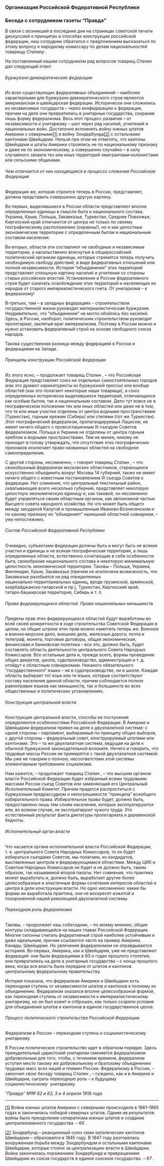 ### Организация Российской Федеративной Республики
### Беседа с сотрудником газеты “Правда”

В связи с возникшей в последние дни на страницах советской печати дискуссией о принципах и способах конструкции российской федерации, наш сотрудник обратился с предложением высказаться по этому вопросу к народному комиссару по делам национальностей товарищу _Сталину_ .

На поставленный нашим сотрудником ряд вопросов товарищ _Сталин_  дал следующий ответ.

###### Буржуазно‑демократические федерации

Из всех существующих федеративных объединений – наиболее характерными для буржуазно‑демократического строя являются американская и швейцарская федерации. Исторически они сложились из независимых государств – через конфедерацию к федерации, причем на деле они превратились в унитарные государства, сохранив лишь форму федерализма. Весь этот процесс развития – от независимости к унитаризму – шел через ряд насилий, угнетений и национальных войн. Достаточно вспомнить войну южных штатов Америки с северными[[1]](#_ftn1) и войну Зондербунда[[2]](#_ftn2) с остальными кантонами Швейцарии. Нельзя при этом не отметить, что кантоны Швейцарии и штаты Америки строились не по национальному признаку и даже не по экономическому, а совершенно случайно – в силу случайного захвата тех или иных территорий эмигрантами‑колонистами или сельскими общинами.

###### Чем отличается от них находящаяся в процессе сложения Российская Федерация

Федерация же, которая строится теперь в России, представляет, должна представить совершенно другую картину.

Во‑первых, выделившиеся в России области представляют вполне определенные единицы в смысле быта и национального состава. Украина, Крым, Польша, Закавказье, Туркестан, Среднее Поволжье, Киргизский край отличаются от центра не только по своему географическому расположению (окраины!), но и как целостные экономические территории с определенным бытом и национальным составом населения.

Во‑вторых, области эти составляют не свободные и независимые территории, а насильственно втиснутые в общероссийский политический организм единицы, которые стремятся теперь получить необходимую свободу действий, в виде федеративных отношений или полной независимости. История “объединения” этих территорий представляет сплошную картину насилий и угнетения со стороны старых российских властей. Установление в России федеративного строя будет означать освобождение этих территорий и населяющих их народов от старого империалистического гнета. От унитаризма – к федерализму!

В‑третьих, там – в западных федерациях – строительством государственной жизни руководит империалистическая буржуазия. Неудивительно, что “объединение” не могло обойтись без насилий. Здесь, в России, наоборот, политическим строительством руководит пролетариат, заклятый враг империализма. Поэтому в России можно и нужно установить федеративный строй на основе свободного союза народов.

Такова существенная разница между федерацией в России и федерациями на Западе.

###### Принципы конструкции Российской Федерации

Из этого ясно, – продолжает товарищ _Сталин_ , – что Российская Федерация представляет союз не отдельных самостоятельных городов (как это думают карикатуристы из буржуазной прессы) или вообще областей (как это полагают некоторые наши товарищи), а союз определенных исторически выделившихся территорий, отличающихся как особым бытом, так и национальным составом. Дело тут вовсе не в географическом положении тех или иных областей или даже не в том, что те или иные участки отделены от центра водными пространствами (Туркестан), горным кряжем (Сибирь) или степями (тот же Туркестан). Этот географический федерализм, пропагандируемый Лацисом, не имеет ничего общего с провозглашенным III съездом Советов федерализмом. Польша и Украина не отделены от центра горным хребтом и водными пространствами. Тем не менее, никому не приходит в голову утверждать, что отсутствие этих географических признаков исключает право названных областей на свободное самоопределение.

С другой стороны, несомненно, – говорит товарищ _Сталин_ , – что своеобразный федерализм московских областников, старающихся искусственно объединить вокруг Москвы 14 губерний, также не имеет ничего общего с известным постановлением III съезда Советов о федерации. Нет сомнения, что центральный текстильный район, охватывающий всего несколько губерний, представляет некоторую целостную экономическую единицу и, как таковой, он несомненно будет управляться своим областным органом, как автономной частью Высшего совета народного хозяйства. Но что может быть общего между захудалой Калугой и промышленным Иваново‑Вознесенском и по какому признаку их “объединяет” нынешний областной совнарком, – уму непостижимо.

###### Состав Российской Федеративной Республики

Очевидно, субъектами федерации должны быть и могут быть не всякие участки и единицы и не всякая географическая территория, а лишь определенные области, естественно сочетающие в себе особенности быта, своеобразие национального состава и некоторую минимальную целостность экономической территории. Таковы – Польша, Украина, Финляндия, Крым, Закавказье (причем не исключена возможность, что Закавказье разобьется на ряд определенных национально‑территориальных единиц, вроде грузинской, армянской, азербайджанско‑татарской и пр.), Туркестан, Киргизский край, татаро‑башкирская территория, Сибирь и т. п.

###### Права федерирующихся областей. Права национальных меньшинств

Пределы прав этих федерирующихся областей будут выработаны во всей своей конкретности в ходе строительства Советской Федерации в целом, но общие штрихи этих прав можно наметить теперь же. Военное и военно‑морское дело, внешние дела, железные дороги, почта и телеграф, монета, торговые договоры, общая экономическая, финансовая и банковская политика – все это, должно быть, будет составлять область деятельности центрального Совета Народных Комиссаров. Все остальные дела и, прежде всего, формы проведения общих декретов, школа, судопроизводство, администрация и т. д. отойдут к областным совнаркомам. Никакого обязательного “государственного” языка – ни в судопроизводстве, ни в школе. Каждая область выбирает тот язык или те языки, которые соответствуют составу населения данной области, причем соблюдается полное равноправие языков как меньшинств, так и большинств во всех общественных и политических установлениях.

###### Конструкция центральной власти

Конструкция центральной власти, способы ее построения определяются особенностями Российской Федерации. В Америке и Швейцарии федерализм привел на деле к двухпалатной системе: с одной стороны – парламент, выбираемый по принципу общих выборов, с другой стороны – федеральный совет, конструируемый штатами или кантонами. Это – та же двухпалатная система, ведущая на деле к обычной буржуазной законодательной волоките. Нечего и говорить, что трудовые массы России не примирятся с такой двухпалатной системой. Мы уже не говорим о полною; несоответствии этой системы элементарным требованиях социализма.

Нам кажется, – продолжает товарищ _Сталин_ , – что высшим органом власти Российской Федерации будет избранный всеми трудовыми массами России съезд Советов или заменяющий его Центральный Исполнительный Комитет. Причем придется распроститься с буржуазным предрассудком о непогрешимости “принципа” всеобщего избирательного права. Избирательное право будет, должно быть, предоставлено лишь тем слоям населения, которые эксплуатируются или, во всяком случае, не эксплуатируют чужого труда. Это естественный результат факта диктатуры пролетариата и деревенской бедноты.

###### Исполнительный орган власти

Что касается органа исполнительной власти Российской Федерации, т. е. центрального Совета Народных Комиссаров, то он будет избираться съездами Советов, мы полагаем, из кандидатов, выставленных центром и федерирующимися областями. Между ЦИК и Советом Народных Комиссаров не будет и не должно быть, таким образом, так называемой второй палаты. Нет сомнения, что практика может выработать и, должно быть, выработает другие более целесообразные и эластичные формы сочетания интересов областей и центра в деле конструкции власти. Но одно несомненно: какие бы формы ни выработала практика, они не воскресят изжитой и похороненной нашей революцией двухпалатной системы.

###### Переходная роль федерализма

Таковы, – продолжает наш собеседник, – по моему мнению, общие контуры складывающейся на наших главах Российской Федерации. Многие склонны считать федеративный строй наиболее устойчивым и даже идеальным, причем ссылаются часто на пример Америки, Канады, Швейцарии. Но увлечение федерализмом не оправдывается историей. Во‑первых, Америка, как и Швейцария, уже не представляют федераций: они были федерациями в 60‑х годах прошлого столетия; они превратились на деле в унитарные государства – с конца прошлого века, когда вся власть была передана от штатов и кантонов центральному федеральному правительству.

История показала, что федерализм Америки и Швейцарии есть переходная ступень от независимости штатов и кантонов к полному их объединению. Федерализм оказался вполне целесообразной формой, как переходная ступень от независимости к империалистическому унитаризму, но он был изжит и отброшен, как только созрели условия для объединения штатов и кантонов в единое государственное целое.

###### Процесс политического строительства Российской Федерации.

Федерализм в России – переходная ступень к социалистическому унитаризму

В России политическое строительство идет в обратном порядке. Здесь принудительный царистский унитаризм сменяется федерализмом добровольным для того, чтобы, с течением времени, федерализм уступил место такому же добровольному и братскому объединению трудовых масс всех наций и племен России. Федерализму в России, – закончил свою беседу товарищ _Сталин_ , – суждено, как и в Америке и Швейцарии, сыграть переходную роль – к будущему _социалистическому_  унитаризму.

_“Правда” №№_ _62 и 63, 3 и 4 апреля 1918 года_

  

---

[[1]](#_ftnref1) Война южных штатов Америки с северными происходила в 1861–1865 годах и закончилась победой северных штатов. Одним ив результатов войны было преодоление сепаратизма южных штатов и создание централизованного государства. – _66_ .

[[2]](#_ftnref2) Зондербунд – реакционный союз семи католических кантонов Швейцарии – образовался в 1845 году. В 1847 году разгорелась вооруженная борьба между Зондербундом и остальными кантонами Швейцарии, которые стояли за централизацию власти в Швейцарии. Война закончилась поражением Зондербунда и превращением Швейцарии из союза государств в единое союзное государство. – _67_ .